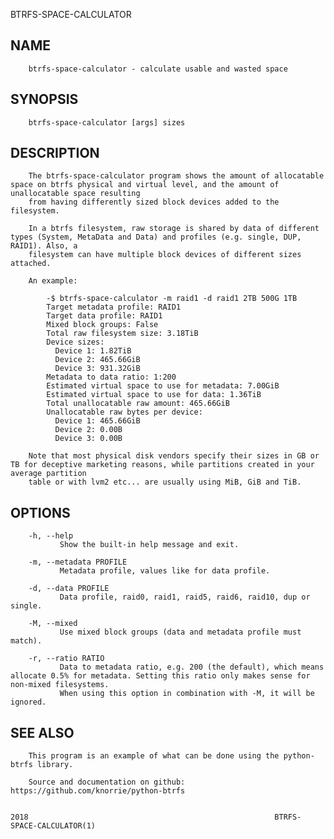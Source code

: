   BTRFS-SPACE-CALCULATOR
 
## NAME
        btrfs-space-calculator - calculate usable and wasted space
 
## SYNOPSIS
        btrfs-space-calculator [args] sizes
 
## DESCRIPTION
        The btrfs-space-calculator program shows the amount of allocatable space on btrfs physical and virtual level, and the amount of unallocatable space resulting
        from having differently sized block devices added to the filesystem.
 
        In a btrfs filesystem, raw storage is shared by data of different types (System, MetaData and Data) and profiles (e.g. single, DUP, RAID1). Also, a
        filesystem can have multiple block devices of different sizes attached.
 
        An example:
 
            -$ btrfs-space-calculator -m raid1 -d raid1 2TB 500G 1TB
            Target metadata profile: RAID1
            Target data profile: RAID1
            Mixed block groups: False
            Total raw filesystem size: 3.18TiB
            Device sizes:
              Device 1: 1.82TiB
              Device 2: 465.66GiB
              Device 3: 931.32GiB
            Metadata to data ratio: 1:200
            Estimated virtual space to use for metadata: 7.00GiB
            Estimated virtual space to use for data: 1.36TiB
            Total unallocatable raw amount: 465.66GiB
            Unallocatable raw bytes per device:
              Device 1: 465.66GiB
              Device 2: 0.00B
              Device 3: 0.00B
 
        Note that most physical disk vendors specify their sizes in GB or TB for deceptive marketing reasons, while partitions created in your average partition
        table or with lvm2 etc... are usually using MiB, GiB and TiB.
 
## OPTIONS
        -h, --help
               Show the built-in help message and exit.
 
        -m, --metadata PROFILE
               Metadata profile, values like for data profile.
 
        -d, --data PROFILE
               Data profile, raid0, raid1, raid5, raid6, raid10, dup or single.
 
        -M, --mixed
               Use mixed block groups (data and metadata profile must match).
 
        -r, --ratio RATIO
               Data to metadata ratio, e.g. 200 (the default), which means allocate 0.5% for metadata. Setting this ratio only makes sense for non-mixed filesystems.
               When using this option in combination with -M, it will be ignored.
 
## SEE ALSO
        This program is an example of what can be done using the python-btrfs library.
 
        Source and documentation on github: https://github.com/knorrie/python-btrfs
 
                                                                                 2018                                                       BTRFS-SPACE-CALCULATOR(1)
